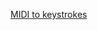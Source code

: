 [MIDI to keystrokes](https://superuser.com/questions/1170136/translating-midi-input-into-computer-keystrokes-on-linux)
